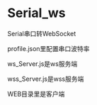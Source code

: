 # Serial_ws
Serial串口转WebSocket

profile.json里配置串口波特率

ws_Server.js是ws服务端

wss_Server.js是wss服务端

WEB目录里是客户端
